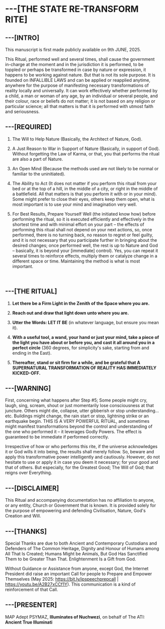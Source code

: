 # ---[THE STATE RE-TRANSFORM RITE]


## ---[INTRO]

This manuscript is first made publicly available on 9th JUNE, 2025.

This Ritual, performed well and several times, shall cause the government in-charge at the moment and in the jurisdiction it is performed, to be toppled or perhaps be transformed in case by nature or expression, it happens to be working against nature. But that is not its sole purpose. It is founded on INFALLIBLE LAWS and can be applied or reapplied anytime, anywhere for the purpose of manifesting necessary transformations of reality locally and universally. It can work effectively whether performed by a child, a man or woman of any age, by an individual or several people, and their colour, race or beliefs do not matter; it is not based on any religion or particular science; all that matters is that it is performed with utmost faith and seriousness.


## ---[REQUIRED]

1. The Will to Help Nature (Basically, the Architect of Nature, God).

2. A Just Reason to War in Support of Nature (Basically, in support of God). Without forgetting the Law of Karma, or that, you that performs the ritual are also a part of Nature.
 
3. An Open Mind (Because the methods used are not likely to be normal or familiar to the uninitiated).

4. The Ability to Act (It does not matter if you perform this ritual from your bed or at the top of a hill, in the middle of a city, or right in the middle of a battlefield. All that matters is that you perform it with or in your mind). Some might prefer to close their eyes, others keep them open, what is most important is to use your mind and imagination very well.

5. For Best Results, Prepare Yourself Well (the initiated know how) before performing the ritual, so it is executed efficiently and effectively in the shortest time and with minimal effort on your part – the effects of performing this ritual shall not depend on your next actions, so, once performed, there is no turning back, no reason to regret or feel guilty, and it is not necessary that you participate further in bringing about the desired changes; once performed well, the rest is up to Nature and God – basically, it is beyond your [immediate] control). Yes, you can repeat it several times to reinforce effects, multiply them or catalyze change in a different space or time. Maintaining the method is what is most important.


 
## ---[THE RITUAL]

1. **Let there be a Firm Light in the Zenith of the Space where you are.**

2. **Reach out and draw that light down unto where you are.**

3. **Utter the Words: LET IT BE** (in whatever language, but ensure you mean it).

4. **With a useful tool, a wand, your hand or just your mind, take a piece of the light you have about or before you, and cast it all around you in a perfect circle** (360 degrees, for simplicity's sake, starting from and ending in the East).

5. **Thereafter, stand or sit firm for a while, and be grateful that A SUPERNATURAL TRANSFORMATION OF REALITY HAS IMMEDIATELY KICKED-OFF.**

## ---[WARNING]

First, concerning what happens after Step #5; Some people might cry, laugh, sing, scream, shout or just momentarily lose consciousness at that juncture. Others might die, collapse, utter gibberish or stop understanding... etc. Buildings might change, the rain start or stop, lightning strike or an earthquake begin. THIS IS A VERY POWERFUL RITUAL, and sometimes might manifest transformations beyond the control and understanding of the one who performed it – it leverages Godly Powers. The effect is guaranteed to be immediate if performed correctly.

Irrespective of how or who performs this rite, if the universe acknowledges it or God wills it into being, the results shall merely follow. So, beware and apply this transformative power intelligently and cautiously. However, do not hesitate to use or apply it in case you deem it necessary; for your good and that of others. But especially, for the Greatest Good; The Will of God; that reigns over Everything.

## ---[DISCLAIMER]

This Ritual and accompanying documentation has no affiliation to anyone, or any entity, Church or Government that is known. It is provided solely for the purpose of empowering and defending Civilisation, Nature, God's Creation and Will.

## ---[THANKS]

Special Thanks are due to both Ancient and Contemporary Custodians and Defenders of The Common Heritage, Dignity and Honour of Humans among All That Is Created; Humans Might be Animals, But God Has Sanctified Them to be Greater Than That. Enlightenment Is a Gift from God.

Without Guidance or Assistance from anyone, except God, the Internet President did raise an important Call for people to Prepare and Empower Themselves (May 2025: https://bit.ly/ipspeechprepcall | https://youtu.be/A2B27xCCf1Y). This communication is a kind of reinforcement of that Call.

## ---[PRESENTER]

M*A*P Adept PSYMAZ, **Illuminates of Nuchwezi**, on behalf of The ATI: 
**Ancient True Illuminati**
